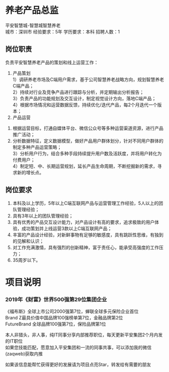 # 养老产品总监
平安智慧城-智慧城智慧养老  
城市：深圳市 经验要求：5年 学历要求：本科  招聘人数：1

## 岗位职责
负责平安智慧养老产品的策划和线上运营工作：   
1. 产品策划   
1）调研养老市场及C端用户需求，基于公司智慧养老战略方向，规划智慧养老C端产品；   
2）持续对行业及竞争产品进行跟踪与分析，并定期输出分析报告；   
3）负责产品的功能规划及交互设计，制定视觉设计方向，落地C端产品；   
4）根据市场情况和运营数据反馈，持续优化/迭代产品，每2个月迭代一个版本；   
2. 产品运营   
1) 根据运营目标，打通自媒体平台、微信公众号等多种运营渠道资源，进行产品推广活动；   
2) 分析数据特征，定义数据模型，做好产品用户群体划分，针对不同用户群体的制定多种产品运营策略；   
3）分析用户行为，结合多种手段持续提升用户数及活跃度，并将用户转化为付费用户；   
4）制定短、中、长期运营规划，延长产品生命周期，不断挖掘新的需求，寻求新的增长点。

## 岗位要求
1. 本科及以上学历，5年以上C端互联网产品与运营管理工作经验，5人以上的团队管理经验；   
2. 具有3年以上的团队管理经验；   
3. 具有优秀的产品交互设计能力，对产品设计有高的要求，追求极致的用户体验，成功策划并上线运营3款以上C端互联网产品；   
4. 丰富的产品设计经验，对新鲜事物有足够的敏感度，具有跳跃性思维，有独到的见解和认识；   
5. 对工作充满激情，具有强烈的创新精神，富于责任心，能承受高强度的工作压力；   
6. 35周岁以下。

# 项目说明

### 2019年《财富》世界500强第29位集团企业
《福布斯》全球上市公司2000强第7位，蝉联全球多元保险企业首位  
Brand Z最具价值中国品牌100强榜单第7位，金融品牌第2位  
FutureBrand 全球品牌100强第7位，保险品牌第1位

本人非猎头，非人事，纯IT同事分享内部推荐职位，每天更新平安集团2个月内发的IT职位  
如果您技能匹配，愿意加入平安集团和一流的同事共事，可以添加我的微信(zaqweb)获取内推 

如果该信息能帮忙获得更好的发展请为项目点亮Star，转发给有需要的朋友




